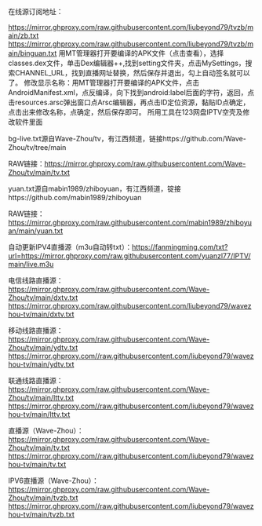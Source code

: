 在线源订阅地址：

https://mirror.ghproxy.com/raw.githubusercontent.com/liubeyond79/tvzb/main/zb.txt
https://mirror.ghproxy.com/raw.githubusercontent.com/liubeyond79/tvzb/main/binguan.txt
用MT管理器打开要编译的APK文件（点击查看），选择classes.dex文件，单击Dex编辑器++,找到setting文件夹，点击MySettings，搜索CHANNEL_URL，找到直播网址替换，然后保存并退出，勾上自动签名就可以了。
修改显示名称：用MT管理器打开要编译的APK文件，点击AndroidManifest.xml，点反编译，向下找到android:label后面的字符，返回，点击resources.arsc弹出窗口点Arsc编辑器，再点击ID定位资源，黏贴ID点确定，点击出来修改名称，点确定，然后保存即可。
所用工具在123网盘IPTV空壳及修改软件里面

bg-live.txt源自Wave-Zhou/tv，有江西频道，链接https://github.com/Wave-Zhou/tv/tree/main

RAW链接：https://mirror.ghproxy.com/raw.githubusercontent.com/Wave-Zhou/tv/main/tv.txt

yuan.txt源自mabin1989/zhiboyuan，有江西频道，锭接https://github.com/mabin1989/zhiboyuan

RAW链接：https://mirror.ghproxy.com/raw.githubusercontent.com/mabin1989/zhiboyuan/main/yuan.txt

自动更新IPV4直播源（m3u自动转txt）：https://fanmingming.com/txt?url=https://mirror.ghproxy.com/raw.githubusercontent.com/yuanzl77/IPTV/main/live.m3u

电信线路直播源：https://mirror.ghproxy.com/raw.githubusercontent.com/Wave-Zhou/tv/main/dxtv.txt
https://mirror.ghproxy.com/raw.githubusercontent.com/liubeyond79/wavezhou-tv/main/dxtv.txt

移动线路直播源：https://mirror.ghproxy.com/raw.githubusercontent.com/Wave-Zhou/tv/main/ydtv.txt
https://mirror.ghproxy.com//raw.githubusercontent.com/liubeyond79/wavezhou-tv/main/ydtv.txt

联通线路直播源：https://mirror.ghproxy.com/raw.githubusercontent.com/Wave-Zhou/tv/main/lttv.txt
https://mirror.ghproxy.com//raw.githubusercontent.com/liubeyond79/wavezhou-tv/main/lttv.txt

直播源（Wave-Zhou）：https://mirror.ghproxy.com/raw.githubusercontent.com/Wave-Zhou/tv/main/tv.txt
https://mirror.ghproxy.com//raw.githubusercontent.com/liubeyond79/wavezhou-tv/main/tv.txt

IPV6直播源（Wave-Zhou）：https://mirror.ghproxy.com/raw.githubusercontent.com/Wave-Zhou/tv/main/tvzb.txt
https://mirror.ghproxy.com//raw.githubusercontent.com/liubeyond79/wavezhou-tv/main/tvzb.txt
